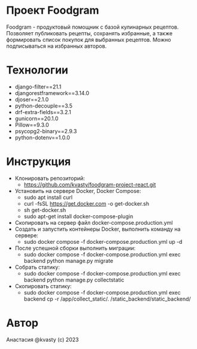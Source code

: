 # Проект Foodgram

Foodgram - продуктовый помощник с базой кулинарных рецептов. Позволяет публиковать рецепты, сохранять избранные, а также формировать список покупок для выбранных рецептов. Можно подписываться на избранных авторов.

# Технологии
- django-filter==21.1
- djangorestframework==3.14.0
- djoser==2.1.0
- python-decouple==3.5
- drf-extra-fields==3.2.1
- gunicorn==20.1.0
- Pillow==9.3.0
- psycopg2-binary==2.9.3
- python-dotenv==1.0.0

# Инструкция
- Клонировать репозиторий:
  - https://github.com/kvasty/foodgram-project-react.git
- Установить на сервере Docker, Docker Compose:
  - sudo apt install curl                                   
  - curl -fsSL https://get.docker.com -o get-docker.sh      
  - sh get-docker.sh                                        
  - sudo apt-get install docker-compose-plugin              
- Скопировать на сервер файл docker-compose.production.yml
- Создать и запустить контейнеры Docker, выполнить команду на сервере:
  - sudo docker compose -f docker-compose.production.yml up -d
- После успешной сборки выполнить миграции:
  - sudo docker compose -f docker-compose.production.yml exec backend python manage.py migrate
- Собрать статику:
  - sudo docker compose -f docker-compose.production.yml exec backend python manage.py collectstatic
- Скопировать статику:
  - sudo docker compose -f docker-compose.production.yml exec backend cp -r /app/collect_static/. /static_backend/static_backend/

# Автор
Анастасия @kvasty (c) 2023
